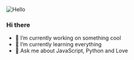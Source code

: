<img src="https://gph.is/2MbxNDM" alt="Hello"/>

### Hi there 

- 🔭  I’m currently working on something cool
- 🌱  I’m currently learning everything
- 💬  Ask me about JavaScript, Python and Love

